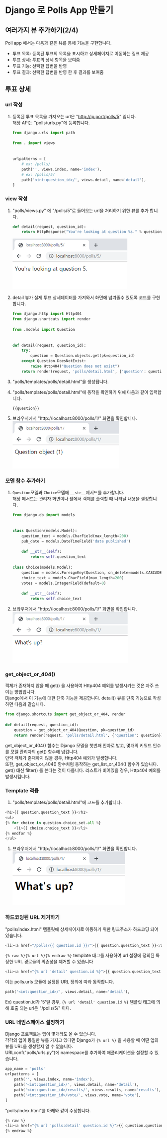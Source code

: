 # Django 로 Polls App 만들기

## 여러가지 뷰 추가하기(2/4)
Poll app 에서는 다음과 같은 뷰를 통해 기능을 구현합니다.  
- 투표 목록: 등록된 투표의 목록을 표시하고 상세페이지로 이동하는 링크 제공
- 투표 상세: 투표의 상세 항목을 보여줌
- 투표 기능: 선택한 답변을 반영
- 투표 결과: 선택한 답변을 반영 한 후 결과를 보여줌

## 투표 상세
### url 작성
1. 등록된 투표 목록을 가져오는 url은 "http://ip.port/polls/5" 입니다.  
해당 API는 "polls/urls.py"에 등록합니다.
    ```python
    from django.urls import path

    from . import views
    

    urlpatterns = [
        # ex: /polls/
        path('', views.index, name='index'),
        # ex: /polls/5/
        path('<int:question_id>/', views.detail, name='detail'),
    ]
    ```
### view 작성
1. "polls/views.py" 에 "/polls/5"로 들어오는 url을 처리하기 위한 뷰를 추가 합니다.
    ```python
    def detail(request, question_id):
        return HttpResponse("You're looking at question %s." % question_id)
    ```
    ![투표상세](image/detail01.png)  

1. detail 뷰가 실제 투표 상세데이터를 가져와서 화면에 넘겨줄수 있도록 코드를 구현합니다.
    ```python
    from django.http import Http404
    from django.shortcuts import render

    from .models import Question
    
    
    def detail(request, question_id):
        try:
            question = Question.objects.get(pk=question_id)
        except Question.DoesNotExist:
            raise Http404("Question does not exist")
        return render(request, 'polls/detail.html', {'question': question})
    ```
1. "polls/templates/polls/detail.html"을 생성됩니다. 
1. "polls/templates/polls/detail.html"에 동작을 확인하기 위해 다음과 같이 입력합니다.
    ```
    {{question}}
    ```
1. 브라우저에서 "http://localhost:8000/polls/1/" 화면을 확인합니다.  
    ![투표목록](image/detail02.png)

### 모델 함수 추가하기 
1. ```Question```모델과 ```Choice```모델에 ```__str__```메서드를 추가합니다.  
해당 메서드는 관리자 화면이나 쉘에서 객체를 출력할 때 나타날 내용을 결정합니다.
    ```python
    from django.db import models


    class Question(models.Model):
        question_text = models.CharField(max_length=200)
        pub_date = models.DateTimeField('date published')

        def __str__(self):
            return self.question_text

    class Choice(models.Model):
        question = models.ForeignKey(Question, on_delete=models.CASCADE)
        choice_text = models.CharField(max_length=200)
        votes = models.IntegerField(default=0)

        def __str__(self):
            return self.choice_text
    ```
1. 브라우저에서 "http://localhost:8000/polls/1/" 화면을 확인합니다.  
    ![투표목록](image/detail03.png)

### get_object_or_404()
객체가 존재하지 않을 때 get() 을 사용하여 Http404 예외를 발생시키는 것은 자주 쓰이는 방법입니다.  
Django에서 이 기능에 대한 단축 기능을 제공합니다. detail() 뷰를 단축 기능으로 작성하면 다음과 같습니다.
```python
from django.shortcuts import get_object_or_404, render

def detail(request, question_id):
    question = get_object_or_404(Question, pk=question_id)
    return render(request, 'polls/detail.html', {'question': question})
```
get_object_or_404() 함수는 Django 모델을 첫번째 인자로 받고, 몇개의 키워드 인수를 모델 관리자의 get() 함수에 넘깁니다.  
만약 객체가 존재하지 않을 경우, Http404 예외가 발생합니다.  
또한, get_object_or_404() 함수처럼 동작하는 get_list_or_404() 함수가 있습니다.  
get() 대신 filter() 를 쓴다는 것이 다릅니다. 리스트가 비어있을 경우, Http404 예외를 발생시킵니다.

### Template 적용
1. "polls/templates/polls/detail.html"에 코드를 추가합니다.
```python
<h1>{{ question.question_text }}</h1>
<ul>
{% for choice in question.choice_set.all %}
    <li>{{ choice.choice_text }}</li>
{% endfor %}
</ul>
```
1. 브라우저에서 "http://localhost:8000/polls/1/" 화면을 확인합니다.  
    ![투표목록](image/detail04.png)

### 하드코딩된 URL 제거하기
"polls/index.html" 템플릿에 상세페이지로 이동하기 위한 링크주소가 하드코딩 되어있습니다.
```python
<li><a href="/polls/{{ question.id }}/">{{ question.question_text }}</a></li>
```
```{% raw %}{% url %}{% endraw %}``` template 태그를 사용하여 url 설정에 정의된 특정한 URL 경로들의 의존성을 제거할 수 있습니다
```python
<li><a href="{% url 'detail' question.id %}">{{ question.question_text }}</a></li>
```
이는 polls.urls 모듈에 설정된 URL 정의에 따라 동작합니다.  

```python
path('<int:question_id>/', views.detail, name='detail'),
```
Ex)  question.id가 '5'일 경우,  ```{% url 'detail' question.id %}``` 템플릿 태그에 의해 호출 되는 url은 "/polls/5/" 이다.

### URL 네임스페이스 설정하기 
Django 프로젝트는 앱이 몇개라도 올 수 있습니다.  
각각의 앱이 동일한 뷰를 가지고 있다면 Django가 ```{% url %}``` 을 사용할 때 어떤 앱의 뷰를 URL을 생성할지 알 수 없습니다.  
URLconf("polls/urls.py")에 namespace를 추가하여 애플리케이션을 설정할 수 있습니다.
```python
app_name = 'polls'
urlpatterns = [
    path('', views.index, name='index'),
    path('<int:question_id>/', views.detail, name='detail'),
    path('<int:question_id>/results/', views.results, name='results'),
    path('<int:question_id>/vote/', views.vote, name='vote'),
]
```
"polls/index.html"를 아래와 같이 수정합니다.
```python
{% raw %}
<li><a href="{% url 'polls:detail' question.id %}">{{ question.question_text }}</a></li>
{% endraw %}
```